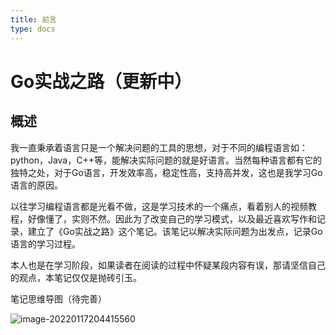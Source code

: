 ```yaml
---
title: 前言
type: docs
---
```


# Go实战之路（更新中）

## 概述

我一直秉承着语言只是一个解决问题的工具的思想，对于不同的编程语言如：python，Java，C++等，能解决实际问题的就是好语言。当然每种语言都有它的独特之处，对于Go语言，开发效率高，稳定性高，支持高并发，这也是我学习Go语言的原因。

以往学习编程语言都是光看不做，这是学习技术的一个痛点，看着别人的视频教程，好像懂了，实则不然。因此为了改变自己的学习模式，以及最近喜欢写作和记录，建立了《Go实战之路》这个笔记。该笔记以解决实际问题为出发点，记录Go语言的学习过程。

本人也是在学习阶段，如果读者在阅读的过程中怀疑某段内容有误，那请坚信自己的观点，本笔记仅仅是抛砖引玉。

笔记思维导图（待完善）

![image-20220117204415560](https://gitee.com/fidjiw/images/raw/master/img/image-20220117204415560.png)

